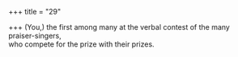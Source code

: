+++
title = "29"

+++
(You,) the first among many at the verbal contest of the many  
praiser-singers,  
who compete for the prize with their prizes.  